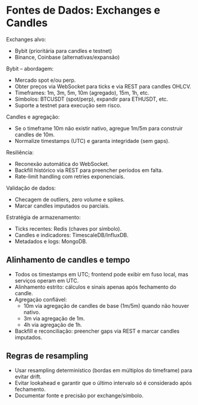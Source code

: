 # Fontes de Dados: Exchanges e Candles

Exchanges alvo:
- Bybit (prioritária para candles e testnet)
- Binance, Coinbase (alternativas/expansão)

Bybit – abordagem:
- Mercado spot e/ou perp.
- Obter preços via WebSocket para ticks e via REST para candles OHLCV.
- Timeframes: 1m, 3m, 5m, 10m (agregado), 15m, 1h, etc.
- Símbolos: BTCUSDT (spot/perp), expandir para ETHUSDT, etc.
- Suporte a testnet para execução sem risco.

Candles e agregação:
- Se o timeframe 10m não existir nativo, agregue 1m/5m para construir candles de 10m.
- Normalize timestamps (UTC) e garanta integridade (sem gaps).

Resiliência:
- Reconexão automática do WebSocket.
- Backfill histórico via REST para preencher períodos em falta.
- Rate-limit handling com retries exponenciais.

Validação de dados:
- Checagem de outliers, zero volume e spikes.
- Marcar candles imputados ou parciais.

Estratégia de armazenamento:
- Ticks recentes: Redis (chaves por símbolo).
- Candles e indicadores: TimescaleDB/InfluxDB.
- Metadados e logs: MongoDB.

## Alinhamento de candles e tempo

- Todos os timestamps em UTC; frontend pode exibir em fuso local, mas serviços operam em UTC.
- Alinhamento estrito: cálculos e sinais apenas após fechamento do candle.
- Agregação confiável:
  - 10m via agregação de candles de base (1m/5m) quando não houver nativo.
  - 3m via agregação de 1m.
  - 4h via agregação de 1h.
- Backfill e reconciliação: preencher gaps via REST e marcar candles imputados.

## Regras de resampling

- Usar resampling determinístico (bordas em múltiplos do timeframe) para evitar drift.
- Evitar lookahead e garantir que o último intervalo só é considerado após fechamento.
- Documentar fonte e precisão por exchange/símbolo.